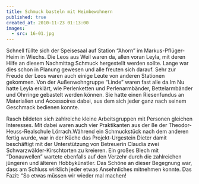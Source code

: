 ```yaml
---
title: Schmuck basteln mit Heimbewohnern
published: true
created_at: 2010-11-23 01:13:00
images:
  - src: 16-01.jpg
---
```


Schnell füllte sich der Speisesaal auf Station “Ahorn” im Markus-Pflüger-Heim in Wiechs. Die Leos aus Weil waren da, allen voran Leyla, mit deren Hilfe an diesem Nachmittag Schmuck hergestellt werden sollte. Lange war dies schon in Planung gewesen und alle freuten sich darauf. Sehr zur Freude der Leos waren auch einige Leute von anderen Stationen gekommen. Von der Außenwohngruppe “Linde” waren fast alle da.Im Nu hatte Leyla erklärt, wie Perlenketten und Perlenarmbänder, Bettelarmbänder und Ohrringe gebastelt werden können. Sie hatte einen Riesenfundus an Materialien und Accessoires dabei, aus dem sich jeder ganz nach seinem Geschmack bedienen konnte.

Rasch bildeten sich zahlreiche kleine Arbeitsgruppen mit Personen gleichen Interesses. Mit dabei waren auch vier Praktikanten aus der 8e der Theodor-Heuss-Realschule Lörrach.Während ein Schmuckstück nach dem anderen fertig wurde, war in der Küche das Projekt-Urgestein Dieter damit beschäftigt mit der Unterstützung von Betreuerin Claudia zwei Schwarzwälder-Kirschtorten zu kreieren. Ein großes Blech mit “Donauwellen” wartete ebenfalls auf den Verzehr durch die zahlreichen jüngeren und älteren Hobbykünstler. Das Schöne an dieser Begegnung war, dass am Schluss wirklich jeder etwas Ansehnliches mitnehmen konnte. Das Fazit: “So etwas müssen wir wieder mal machen!
